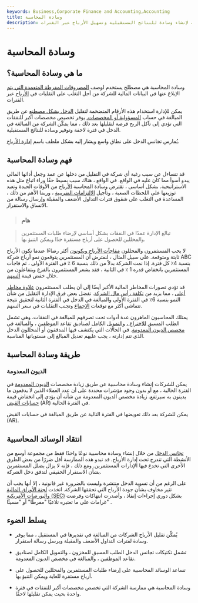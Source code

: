 ```yaml
---
keywords: Business,Corporate Finance and Accounting,Accounting
title: وسادة المحاسبة
description: وسادة المحاسبة هي المبالغة في تقدير مخصص نفقات الشركة لإنشاء وسادة للنتائج المستقبلية وتسهيل الأرباح عبر الفترات.
---
```


# وسادة المحاسبة
## ما هي وسادة المحاسبة؟

وسادة المحاسبة هي مصطلح يستخدم لوصف [المصروفات المفرطة المتعمدة التي يتم](/expense) الإبلاغ عنها في البيانات المالية للشركة من أجل التغلب على التقلبات في [الأرباح](/earnings) عبر الفترات.

يمكن للإدارة استخدام هذه الأرقام المتضخمة لتقليل [الدخل بشكل مصطنع](/income) عن طريق المبالغة في حساب [المسؤولية أو المخصصات.](/liability) يوفر تخصيص مخصصات أكبر للنفقات التي تؤدي إلى تآكل الربح فرصة لتقليلها بعد ذلك ، مما يمكّن الشركة من المبالغة في الدخل في فترة لاحقة وتوفير وسادة للنتائج المستقبلية.

يُمارس تجانس الدخل على نطاق واسع ويشار إليه بشكل ملطف باسم [إدارة الأرباح](/earnings-management).

## فهم وسادة المحاسبة

قد تتساءل عن سبب رغبة أي شركة في التقليل من دخلها عن عمد وجعل أدائها المالي يبدو أسوأ مما كان عليه في الواقع. في الواقع ، هناك سبب بسيط حقًا وراء اتباع مثل هذه الاستراتيجية. بشكل أساسي ، تقترض وسادة المحاسبة [الأرباح](/profit) من الأوقات الجيدة وتعيد توزيعها على اللحظات الصعبة ، وتأجيل [الالتزامات الضريبية](/taxliability) ، وربما الأهم من ذلك ، المساعدة في التغلب على شقوق فترات التداول الأضعف والمقبلة وإرسال رسالة من الاتساق والاستقرار.

> ### هام

> تبالغ الإدارة عمدًا في النفقات بشكل أساسي لإرضاء طلبات المستثمرين والمحللين للحصول على أرباح مستقرة جدًا ويمكن التنبؤ بها.

>

لا يحب المستثمرون والمحللون [مفاجآت الأرباح ويكونون](/earningssurprise) أكثر رضاءًا عندما تكون الأرباح ثابتة ومتوقعة. على سبيل المثال ، لنفترض أن المستثمرين يتوقعون نمو أرباح شركة ABC بنسبة 4٪ كل فترة. إذا نمت الشركة بدلاً من ذلك بنسبة 6 ٪ في الفترة الأولى ، ثم فاجأت المستثمرين بانخفاض قدره 1 ٪ في الثانية ، فقد يشعر المستثمرون بالفزع ويتفاعلون من خلال خفض قيمة [السهم](/stock).

قد تؤدي تصورات المخاطر المالية الأكبر أيضًا إلى أن يطلب المستثمرون [علاوة مخاطر أعلى](/riskpremium) ، مما يزيد من [تكلفة رأس مال الشركة](/costofcapital). تفضل بعض فرق الإدارة التقليل من شأن النمو بنسبة 6٪ في الفترة الأولى والمبالغة في الدخل في الفترة الثانية لتحقيق نتيجة تتماشى أكثر مع توقعات [الإجماع](/consensusestimate) وتجنب التقلبات في سعر السهم.

يمتلك المحاسبون الماهرون عدة أدوات تحت تصرفهم للمبالغة في النفقات. وهي تشمل الطلب المسبق [للاختراع ،](/inventory) [والتمويل](/inventory) الكامل لصناديق تقاعد الموظفين ، والمبالغة في [مخصص الديون المعدومة](/allowance-for-bad-debt). في الحالات التي يكتشف فيها المدققون أو المحللون الدخل الذي تتم إدارته ، يجب عليهم تعديل المبالغ إلى مستوياتها المناسبة.

## طريقة وسادة المحاسبة

### الديون المعدومة

يمكن للشركات إنشاء وسادة محاسبية عن طريق زيادة مخصصات [الديون المعدومة](/baddebt) في الفترة الحالية ، مع أو بدون وجود مؤشرات محددة على أن عدد العملاء الذين لا يدفعون ما يدينون به سيرتفع. زيادة مخصص الديون المعدومة من شأنه أن يؤدي إلى انخفاض قيمة [حسابات القبض](/accountsreceivable) (AR) في الفترة الحالية.

يمكن للشركة بعد ذلك تعويضها في الفترة التالية عن طريق المبالغة في حسابات القبض (AR).

## انتقاد الوسائد المحاسبية

[تجانس الدخل](/income-smoothing) من خلال إنشاء وسادة محاسبية نوعًا واحدًا فقط من مجموعة أوسع من الأنشطة التي تندرج تحت إدارة الأرباح. قد تبدو هذه الممارسة أقل ضررًا من بعض الطرق الأخرى التي تخدع فيها الإدارات المستثمرين. ومع ذلك ، فإنه لا يزال يضلل المستثمرين بشأن الاستقرار الحقيقي لتدفق دخل الشركة.

على الرغم من أن تسوية الدخل منتشرة وليست بالضرورة غير قانونية ، إلا أنها يجب أن تثير مخاوف بشأن جودة الأرباح التي تحققها الشركة. اتخذت [لجنة الأوراق المالية والبورصات الأمريكية (SEC)](/sec) بشكل دوري إجراءات إنفاذ ، وأصدرت انتهاكات وفرضت غرامات على ما تعتبره تلاعبًا "مفرطًا" أو "مسيئًا" .

## يسلط الضوء

- يُمكِّن تقليل الأرباح الشركات من المبالغة في تقديرها في المستقبل ، مما يوفر وسادة لفترات التداول الأضعف والمقبلة ويرسل رسالة استقرار.

- تشمل تكتيكات تجانس الدخل الطلب المسبق للمخزون ، والتمويل الكامل لصناديق تقاعد الموظفين ، والمبالغة في مخصص الديون المعدومة.

- تساعد الوسائد المحاسبية على إرضاء طلبات المستثمرين والمحللين للحصول على أرباح مستقرة للغاية ويمكن التنبؤ بها.

- وسادة المحاسبة هي ممارسة الشركة التي تخصص مخصصات أكبر للنفقات في فترة واحدة بحيث يمكن تقليلها لاحقًا.

